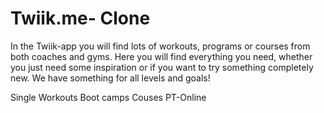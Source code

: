<h1>Twiik.me- Clone </h1>


In the Twiik-app you will find lots of workouts, programs or courses from both coaches and gyms. Here you will find everything you need, whether you just need some inspiration or if you want to try something completely new. We have something for all levels and goals!

Single Workouts
Boot camps
Couses
PT-Online
